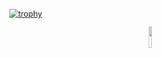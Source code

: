[![trophy](https://github-profile-trophy.vercel.app/?username=cihan711)](https://github.com/ryo-ma/github-profile-trophy)

<p align="center">
<code><img width="10%" src="https://www.vectorlogo.zone/logos/java/java-ar21.svg"></code>
</p>

